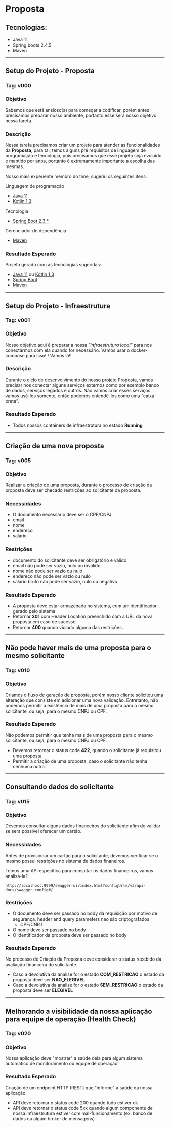 # Proposta

## Tecnologias:

* Java 11
* Spring boots 2.4.5
* Maven

------

## Setup do Projeto - Proposta

### Tag: v000

### Objetivo

Sabemos que está ansioso(a) para começar a codificar, porém antes precisamos preparar nosso ambiente, portanto esse será nosso objetivo nessa tarefa.

### Descrição

Nessa tarefa precisamos criar um projeto para atender as funcionalidades da **Proposta**, para tal, temos alguns pré requisitos de linguagem de programação e tecnologia, pois precisamos que esse projeto seja evoluído e mantido por anos, portanto é extremamente importante a escolha das mesmas.

Nosso mais experiente membro do time, sugeriu os seguintes itens:

Linguagem de programação

- [Java 11](https://www.oracle.com/java/technologies/javase-jdk11-downloads.html)
- [Kotlin 1.3](https://kotlinlang.org/)

Tecnologia

- [Spring Boot 2.3.*](https://spring.io/projects/spring-boot)

Gerenciador de dependência

- [Maven](https://maven.apache.org/)

### Resultado Esperado

Projeto gerado com as tecnologias sugeridas:

- [Java 11](https://www.oracle.com/java/technologies/javase-jdk11-downloads.html) ou [Kotlin 1.3](https://kotlinlang.org/)
- [Spring Boot](https://spring.io/projects/spring-boot)
- [Maven](https://maven.apache.org/)

------

## Setup do Projeto - Infraestrutura

### Tag: v001

### Objetivo

Nosso objetivo aqui é preparar a nossa *"infraestrutura local"* para nos conectarmos com ela quando for necessário. Vamos usar o docker-compose para isso!!! Vamos lá!!

### Descrição

Durante o ciclo de desenvolvimento do nosso projeto Proposta, vamos precisar nos conectar alguns serviços externos como por exemplo banco de dados, serviços legados e outros. Não vamos criar esses serviços vamos usá-los somente, então podemos entendê-los como uma "caixa preta".

### Resultado Esperado

- Todos nossos containers de infraestrutura no estado **Running**

------

## Criação de uma nova proposta

### Tag: v005

### Objetivo

Realizar a criação de uma proposta, durante o processo de criação da proposta deve ser checado restrições ao solicitante da proposta.

### Necessidades

- O documento necessário deve ser o CPF/CNPJ
- email
- nome
- endereço
- salário

### Restrições

- documento do solicitante deve ser obrigatório e válido
- email não pode ser vazio, nulo ou inválido
- nome não pode ser vazio ou nulo
- endereço não pode ser vazio ou nulo
- salário bruto não pode ser vazio, nulo ou negativo

### Resultado Esperado

- A proposta deve estar armazenada no sistema, com um identificador gerado pelo sistema.
- Retornar **201** com Header Location preenchido com a URL da nova proposta em caso de sucesso.
- Retornar **400** quando violado alguma das restrições.

------

## Não pode haver mais de uma proposta para o mesmo solicitante

### Tag: v010

### Objetivo

Criamos o fluxo de geração de proposta, porém nosso cliente solicitou uma alteração que consiste em adicionar uma nova validação. Entretanto, não podemos permitir a existência de mais de uma proposta para o mesmo solicitante, ou seja, para o mesmo CNPJ ou CPF.

### Resultado Esperado

Não podemos permitir que tenha mais de uma proposta para o mesmo solicitante, ou seja, para o mesmo CNPJ ou CPF.

- Devemos retornar o status code **422**, quando o solicitante já requisitou uma proposta.
- Permitir a criação de uma proposta, caso o solicitante não tenha nenhuma outra.

------

## Consultando dados do solicitante

### Tag: v015

### Objetivo

Devemos consultar alguns dados financeiros do solicitante afim de validar se sera possivel oferecer um cartão.

### Necessidades

Antes de provisionar um cartão para o solicitante, devemos verificar se o mesmo possui restrições no sistema de dados finaneiros.

Temos uma API específica para consultar os dados financeiros, vamos analisá-la?

```
http://localhost:9999/swagger-ui/index.html?configUrl=/v3/api-docs/swagger-config#/
```

### Restrições

- O documento deve ser passado no body da requisição por motivo de segurança, header and query parameters nao são criptografados
  - CPF/CNPJ
- O nome deve ser passado no body
- O identificador da proposta deve ser passado no body

### Resultado Esperado

No processo de Criação da Proposta deve considerar o status recebido da avaliação financeira do solicitante.

- Caso a devolutiva da analise for o estado **COM_RESTRICAO** o estado da proposta deve ser **NAO_ELEGIVEL**
- Caso a devolutiva da analise for o estado **SEM_RESTRICAO** o estado da proposta deve ser **ELEGIVEL**

------

## Melhorando a visibilidade da nossa aplicação para equipe de operação (Health Check)

### Tag: v020

### Objetivo

Nossa aplicação deve "mostrar" a saúde dela para algum sistema automático de monitoramento ou equipe de operação!

### Resultado Esperado

Criação de um endpoint HTTP (REST) que "informe" a saúde da nossa aplicação.

- API deve retornar o status code 200 quando tudo estiver ok
- API deve retornar o status code 5xx quando algum componente de nossa infraestrutura estiver com mal-funcionamento (ex: banco de dados ou algum broker de mensagens)